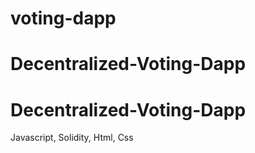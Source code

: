 ﻿# voting-dapp
# Decentralized-Voting-Dapp
# Decentralized-Voting-Dapp

Javascript, Solidity, Html, Css
